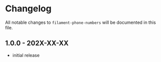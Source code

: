 # Changelog

All notable changes to `filament-phone-numbers` will be documented in this file.

## 1.0.0 - 202X-XX-XX

- initial release
